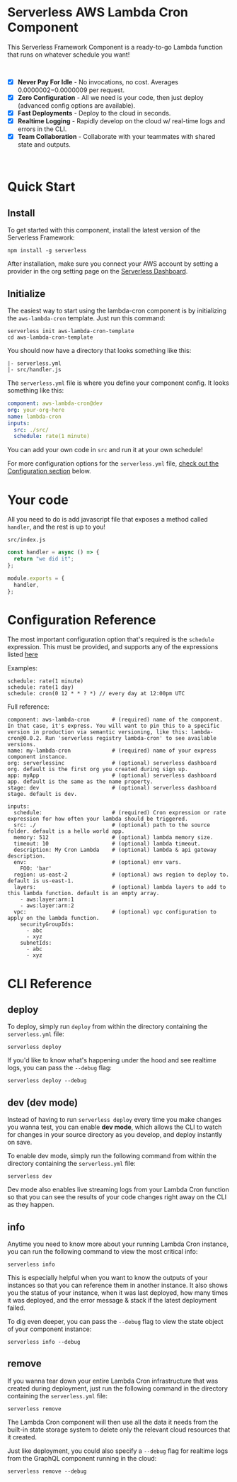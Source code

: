 # Serverless AWS Lambda Cron Component

This Serverless Framework Component is a ready-to-go Lambda function that runs on whatever schedule you want!

<br/>

- [x] **Never Pay For Idle** - No invocations, no cost. Averages $0.0000002-$0.0000009 per request.
- [x] **Zero Configuration** - All we need is your code, then just deploy (advanced config options are available).
- [x] **Fast Deployments** - Deploy to the cloud in seconds.
- [x] **Realtime Logging** - Rapidly develop on the cloud w/ real-time logs and errors in the CLI.
- [x] **Team Collaboration** - Collaborate with your teammates with shared state and outputs.

<br/>

# Quick Start

## Install

To get started with this component, install the latest version of the Serverless Framework:

```
npm install -g serverless
```

After installation, make sure you connect your AWS account by setting a provider in the org setting page on the [Serverless Dashboard](https://app.serverless.com).

## Initialize

The easiest way to start using the lambda-cron component is by initializing the `aws-lambda-cron` template. Just run this command:

```
serverless init aws-lambda-cron-template
cd aws-lambda-cron-template
```

You should now have a directory that looks something like this:

```
|- serverless.yml
|- src/handler.js
```

The `serverless.yml` file is where you define your component config. It looks something like this:

```yml
component: aws-lambda-cron@dev
org: your-org-here
name: lambda-cron
inputs:
  src: ./src/
  schedule: rate(1 minute)
```

You can add your own code in `src` and run it at your own schedule!

For more configuration options for the `serverless.yml` file, [check out the Configuration section](#configuration-reference) below.

# Your code

All you need to do is add javascript file that exposes a method called `handler`, and the rest is up to you!

`src/index.js`

```js
const handler = async () => {
  return "we did it";
};

module.exports = {
  handler,
};
```

# Configuration Reference

The most important configuration option that's required is the `schedule` expression. This must be provided, and supports any of the expressions listed [here](https://docs.aws.amazon.com/AmazonCloudWatch/latest/events/ScheduledEvents.html#:~:text=CloudWatch%20Events%20supports%20cron%20expressions%20and%20rate%20expressions.&text=For%20example,%20with%20a%20cron,hour%20or%20once%20every%20day.)

Examples:

```
schedule: rate(1 minute)
schedule: rate(1 day)
schedule: cron(0 12 * * ? *) // every day at 12:00pm UTC
```

Full reference:

```
component: aws-lambda-cron       # (required) name of the component. In that case, it's express. You will want to pin this to a specific version in production via semantic versioning, like this: lambda-cron@0.0.2. Run 'serverless registry lambda-cron' to see available versions.
name: my-lambda-cron             # (required) name of your express component instance.
org: serverlessinc               # (optional) serverless dashboard org. default is the first org you created during sign up.
app: myApp                       # (optional) serverless dashboard app. default is the same as the name property.
stage: dev                       # (optional) serverless dashboard stage. default is dev.

inputs:
  schedule:                      # (required) Cron expression or rate expression for how often your lambda should be triggered.
  src: ./                        # (optional) path to the source folder. default is a hello world app.
  memory: 512                    # (optional) lambda memory size.
  timeout: 10                    # (optional) lambda timeout.
  description: My Cron Lambda    # (optional) lambda & api gateway description.
  env:                           # (optional) env vars.
    FOO: 'bar'
  region: us-east-2              # (optional) aws region to deploy to. default is us-east-1.
  layers:                        # (optional) lambda layers to add to this lambda function. default is an empty array.
    - aws:layer:arn:1
    - aws:layer:arn:2
  vpc:                           # (optional) vpc configuration to apply on the lambda function.
    securityGroupIds:
      - abc
      - xyz
    subnetIds:
      - abc
      - xyz
```

# CLI Reference

## deploy

To deploy, simply run `deploy` from within the directory containing the `serverless.yml` file:

```
serverless deploy
```

If you'd like to know what's happening under the hood and see realtime logs, you can pass the `--debug` flag:

```
serverless deploy --debug
```

## dev (dev mode)

Instead of having to run `serverless deploy` every time you make changes you wanna test, you can enable **dev mode**, which allows the CLI to watch for changes in your source directory as you develop, and deploy instantly on save.

To enable dev mode, simply run the following command from within the directory containing the `serverless.yml` file:

```
serverless dev
```

Dev mode also enables live streaming logs from your Lambda Cron function so that you can see the results of your code changes right away on the CLI as they happen.

## info

Anytime you need to know more about your running Lambda Cron instance, you can run the following command to view the most critical info:

```
serverless info
```

This is especially helpful when you want to know the outputs of your instances so that you can reference them in another instance. It also shows you the status of your instance, when it was last deployed, how many times it was deployed, and the error message & stack if the latest deployment failed.

To dig even deeper, you can pass the `--debug` flag to view the state object of your component instance:

```
serverless info --debug
```

## remove

If you wanna tear down your entire Lambda Cron infrastructure that was created during deployment, just run the following command in the directory containing the `serverless.yml` file:

```
serverless remove
```

The Lambda Cron component will then use all the data it needs from the built-in state storage system to delete only the relevant cloud resources that it created.

Just like deployment, you could also specify a `--debug` flag for realtime logs from the GraphQL component running in the cloud:

```
serverless remove --debug
```

